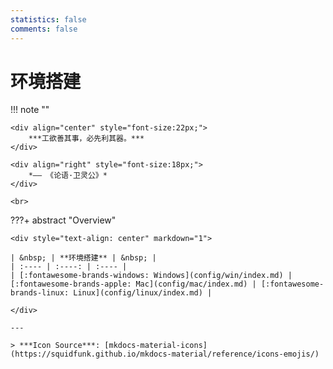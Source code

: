 ```yaml
---
statistics: false
comments: false
---
```


# 环境搭建

!!! note ""
    <br>

    <div align="center" style="font-size:22px;">
        ***工欲善其事，必先利其器。***
    </div>

    <div align="right" style="font-size:18px;">
        *—— 《论语·卫灵公》*
    </div>

    <br>

<style>
.md-typeset table:not([class]) th {
    min-width: 1em;
}
</style>

???+ abstract "Overview"


    <div style="text-align: center" markdown="1">

    | &nbsp; | **环境搭建** | &nbsp; |
    | :---- | :----: | :---- |
    | [:fontawesome-brands-windows: Windows](config/win/index.md) | [:fontawesome-brands-apple: Mac](config/mac/index.md) | [:fontawesome-brands-linux: Linux](config/linux/index.md) |

    </div>

    ---

    > ***Icon Source***: [mkdocs-material-icons](https://squidfunk.github.io/mkdocs-material/reference/icons-emojis/)

